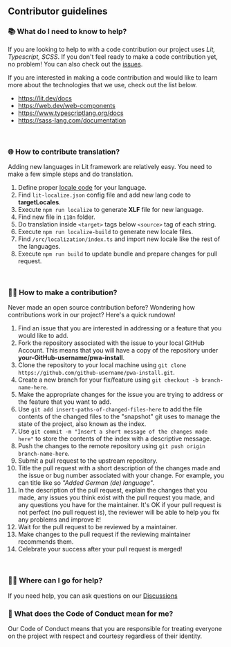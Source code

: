 ## Contributor guidelines

### 📚 What do I need to know to help?

If you are looking to help to with a code contribution our project uses *Lit, Typescript, SCSS*. If you don't feel ready to make a code contribution yet, no problem! You can also check out the [issues](https://github.com/khmyznikov/pwa-install/issues).

If you are interested in making a code contribution and would like to learn more about the technologies that we use, check out the list below.

- https://lit.dev/docs
- https://web.dev/web-components
- https://www.typescriptlang.org/docs
- https://sass-lang.com/documentation

<br>

###  🌐 How to contribute translation?
Adding new languages in Lit framework are relatively easy. You need to make a few simple steps and do translation.

1. Define proper [locale code](https://lit.dev/docs/localization/overview/#locale-codes) for your language.
2. Find `lit-localize.json` config file and add new lang code to **targetLocales**.
3. Execute `npm run localize` to generate **XLF** file for new language.
4. Find new file in `i18n` folder.
5. Do translation inside `<target>` tags below `<source>` tag of each string.
6. Execute `npm run localize-build` to generate new locale files.
7. Find `/src/localization/index.ts` and import new locale like the rest of the languages.
8. Execute `npm run build` to update bundle and prepare changes for pull request.

<br>

### 👩‍💻 How to make a contribution?

Never made an open source contribution before? Wondering how contributions work in our project? Here's a quick rundown!

1. Find an issue that you are interested in addressing or a feature that you would like to add.
2. Fork the repository associated with the issue to your local GitHub Account. This means that you will have a copy of the repository  under **your-GitHub-username/pwa-install**.
3. Clone the repository to your local machine using `git clone https://github.com/github-username/pwa-install.git`.
4. Create a new branch for your fix/feature using `git checkout -b branch-name-here`.
5. Make the appropriate changes for the issue you are trying to address or the feature that you want to add.
6. Use `git add insert-paths-of-changed-files-here` to  add the file contents of the changed files to the "snapshot" git uses to manage the state of the project, also known as the index.
7. Use `git commit -m "Insert a short message of the changes made here"` to store the contents of the index with a descriptive message.
8. Push the changes to the remote repository using `git push origin branch-name-here`.
9. Submit a pull request to the upstream repository.
10. Title the pull request with a short description of the changes made  and the issue or bug number associated with your change. For example,  you can title like so *"Added German (de) language"*.
11. In the description of the pull request, explain the changes that you made, any issues you think exist with the pull request you made, and  any questions you have for the maintainer. It's OK if your pull request  is not perfect (no pull request is), the reviewer will be able to help  you fix any problems and improve it!
12. Wait for the pull request to be reviewed by a maintainer.
13. Make changes to the pull request if the reviewing maintainer recommends them.
14. Celebrate your success after your pull request is merged!

<br>

### 🙋‍♀️ Where can I go for help?

If you need help, you can ask questions on our [Discussions](https://github.com/khmyznikov/pwa-install/discussions/categories/q-a)

### 🌈 What does the Code of Conduct mean for me?

Our Code of Conduct means that you are responsible for treating everyone on the project with respect and courtesy regardless of their identity.

